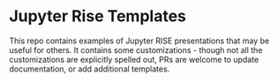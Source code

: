 # Jupyter Rise Templates

This repo contains examples of Jupyter RISE presentations that may be useful for others.
It contains some customizations - though not all the customizations are explicitly spelled out, PRs are welcome to update documentation, or add additional templates.
